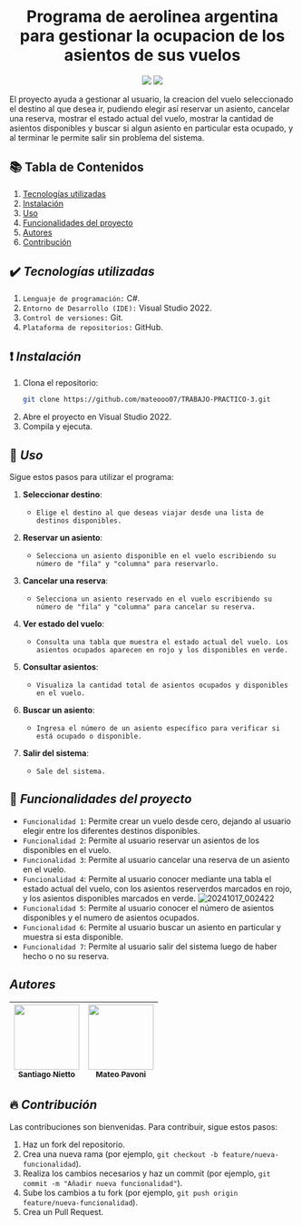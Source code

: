 # <h1 align="center"> Programa de aerolinea argentina para gestionar la ocupacion de los asientos de sus vuelos </h1>
<p align="center"> <img src="https://img.shields.io/badge/status-En%20desarrollo-yellowgreen"> <img src="https://img.shields.io/badge/release_date-October-green"> </p>

El proyecto ayuda a gestionar al usuario, la creacion del vuelo seleccionado el destino al que desea ir, pudiendo elegir así reservar un asiento, cancelar una reserva, mostrar el estado actual del vuelo, mostrar la cantidad de asientos disponibles y buscar si algun asiento en particular esta ocupado, y al terminar le permite salir sin problema del sistema.

## 📚 Tabla de Contenidos
1. [Tecnologías utilizadas](#-tecnologías-utilizadas)
2. [Instalación](#-instalación)
3. [Uso](#-uso)
4. [Funcionalidades del proyecto](#-funcionalidades-del-proyecto)
5. [Autores](#autores)
6. [Contribución](#-contribución)


## ✔️ *Tecnologías utilizadas* 

1. `Lenguaje de programación:` C#.
2. `Entorno de Desarrollo (IDE):` Visual Studio 2022.
3. `Control de versiones:` Git.
4. `Plataforma de repositorios:` GitHub.
   
## ❗ *Instalación*
1. Clona el repositorio: 
   ```bash
   git clone https://github.com/mateooo07/TRABAJO-PRACTICO-3.git
2. Abre el proyecto en Visual Studio 2022.
3. Compila y ejecuta.

## 📌 *Uso*
Sigue estos pasos para utilizar el programa:

1. **Seleccionar destino**: 
   - `Elige el destino al que deseas viajar desde una lista de destinos disponibles.`
   
2. **Reservar un asiento**:
   - `Selecciona un asiento disponible en el vuelo escribiendo su número de "fila" y "columna" para reservarlo.`
     
3. **Cancelar una reserva**:
   - `Selecciona un asiento reservado en el vuelo escribiendo su número de "fila" y "columna" para cancelar su reserva.`

4. **Ver estado del vuelo**:
   - `Consulta una tabla que muestra el estado actual del vuelo. Los asientos ocupados aparecen en rojo y los disponibles en verde.`

5. **Consultar asientos**:
   - `Visualiza la cantidad total de asientos ocupados y disponibles en el vuelo.`

6. **Buscar un asiento**:
   - `Ingresa el número de un asiento específico para verificar si está ocupado o disponible.`
     
7. **Salir del sistema**:
   - `Sale del sistema.`

## 🔨 *Funcionalidades del proyecto*

- `Funcionalidad 1`: Permite crear un vuelo desde cero, dejando al usuario elegir entre los diferentes destinos disponibles.
- `Funcionalidad 2`: Permite al usuario reservar un asientos de los disponibles en el vuelo.
- `Funcionalidad 3`: Permite al usuario cancelar una reserva de un asiento en el vuelo.
- `Funcionalidad 4`: Permite al usuario conocer mediante una tabla el estado actual del vuelo, con los asientos reserverdos marcados en rojo, y los asientos disponibles marcados en verde.
 ![20241017_002422](https://github.com/user-attachments/assets/f06d7336-6cc6-41c1-b307-ec71a89c520a)
- `Funcionalidad 5`: Permite al usuario conocer el número de asientos disponibles y el numero de asientos ocupados.
- `Funcionalidad 6`: Permite al usuario buscar un asiento en particular y muestra si esta disponible.
- `Funcionalidad 7`: Permite al usuario salir del sistema luego de haber hecho o no su reserva.
  
## *Autores*

| [<img src="https://avatars.githubusercontent.com/u/156868155?v=4" width=115><br><sub>Santiago Nietto</sub>](https://github.com/santiagonietto) |  [<img src="https://avatars.githubusercontent.com/u/169093886?v=4" width=115><br><sub>Mateo Pavoni</sub>](https://github.com/mateooo07) 
| :---: | :---: | 

## 🔥 *Contribución*
Las contribuciones son bienvenidas. Para contribuir, sigue estos pasos: 

1. Haz un fork del repositorio.
2. Crea una nueva rama (por ejemplo, `git checkout -b feature/nueva-funcionalidad`).
3. Realiza los cambios necesarios y haz un commit (por ejemplo, `git commit -m "Añadir nueva funcionalidad"`).
4. Sube los cambios a tu fork (por ejemplo, `git push origin feature/nueva-funcionalidad`).
5. Crea un Pull Request.
